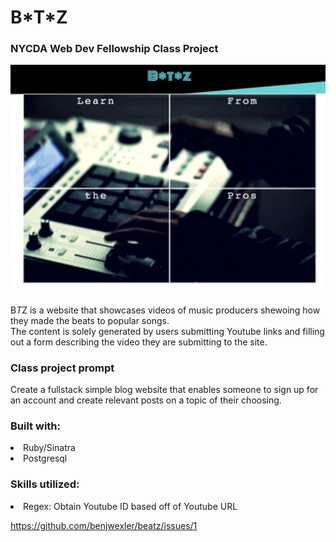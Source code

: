 <h1> B*T*Z </h1> <h3> NYCDA Web Dev Fellowship Class Project </h3>

<img src="B*T*Z Screenshot.png">

B*T*Z is a website that showcases videos of music producers shewoing how they made the beats to popular songs.  
The content is solely generated by users submitting Youtube links and filling out a form describing the video they are submitting to the site.

<h3> Class project prompt </h3>

Create a fullstack simple blog website that enables someone to sign up for an account and create relevant posts on a topic of their choosing.

<h3> Built with: </h3>

<li> Ruby/Sinatra </li>
<li> Postgresql </li>

<h3> Skills utilized: </h3>
<li> Regex: Obtain Youtube ID based off of Youtube URL </li>

https://github.com/benjwexler/beatz/issues/1
